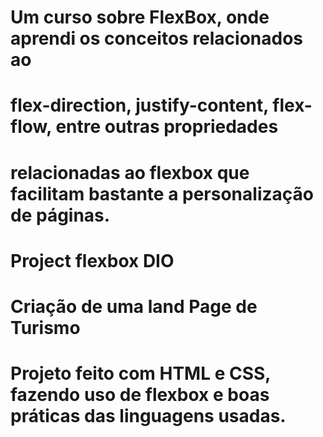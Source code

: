# Um curso sobre FlexBox, onde aprendi os conceitos relacionados ao
# flex-direction, justify-content, flex-flow, entre outras propriedades
# relacionadas ao flexbox que facilitam bastante a personalização de páginas.

# Project flexbox DIO
# Criação de uma land Page de Turismo
# Projeto feito com HTML e CSS, fazendo uso de flexbox e boas práticas das linguagens usadas.

